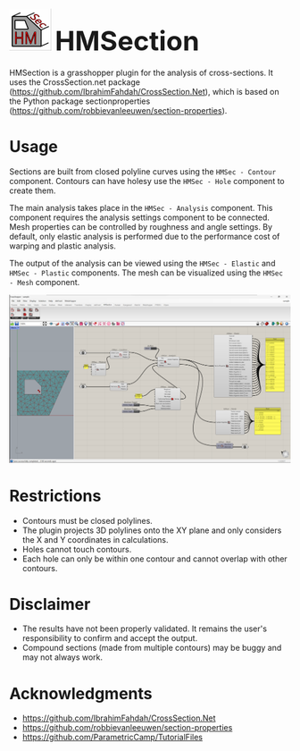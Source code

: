# <picture> <img src = "logo_128.png" width = 75> </picture> <font size = "7"> HMSection </font> 

HMSection is a grasshopper plugin for the analysis of cross-sections. It uses the CrossSection.net package (https://github.com/IbrahimFahdah/CrossSection.Net), which is based on the Python package sectionproperties (https://github.com/robbievanleeuwen/section-properties).

# Usage

Sections are built from closed polyline curves using the `HMSec - Contour` component. Contours can have holesy use the `HMSec - Hole` component to create them.

The main analysis takes place in the `HMSec - Analysis` component. This component requires the analysis settings component to be connected. Mesh properties can be controlled by roughness and angle settings. By default, only elastic analysis is performed due to the performance cost of warping and plastic analysis.

The output of the analysis can be viewed using the `HMSec - Elastic` and `HMSec - Plastic` components. The mesh can be visualized using the `HMSec - Mesh` component.


<picture>
    <img src = "sample.png">
</picture>

# Restrictions
  
- Contours must be closed polylines.
- The plugin projects 3D polylines onto the XY plane and only considers the X and Y coordinates in calculations.
- Holes cannot touch contours.
- Each hole can only be within one contour and cannot overlap with other contours.

# Disclaimer

- The results have not been properly validated. It remains the user's responsibility to confirm and accept the output.
- Compound sections (made from multiple contours) may be buggy and may not always work.

# Acknowledgments

- https://github.com/IbrahimFahdah/CrossSection.Net
- https://github.com/robbievanleeuwen/section-properties
- https://github.com/ParametricCamp/TutorialFiles
